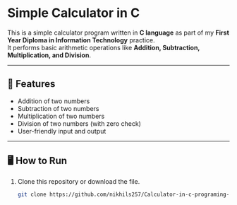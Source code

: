 # Simple Calculator in C

This is a simple calculator program written in **C language** as part of my **First Year Diploma in Information Technology** practice.  
It performs basic arithmetic operations like **Addition, Subtraction, Multiplication, and Division**.

---

## 📌 Features
- Addition of two numbers  
- Subtraction of two numbers  
- Multiplication of two numbers  
- Division of two numbers (with zero check)  
- User-friendly input and output  

---

## 🖥️ How to Run

1. Clone this repository or download the file.  
   ```bash
   git clone https://github.com/nikhils257/Calculator-in-c-programing-language.git
